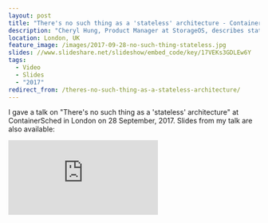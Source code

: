 ```yaml
---
layout: post
title: "There's no such thing as a 'stateless' architecture - ContainerSched conference"
description: "Cheryl Hung, Product Manager at StorageOS, describes stateful architectures with containers at ContainerSched"
location: London, UK
feature_image: /images/2017-09-28-no-such-thing-stateless.jpg
slides: //www.slideshare.net/slideshow/embed_code/key/17VEKs3GDLEw6Y
tags:
  - Video
  - Slides
  - "2017"
redirect_from: /theres-no-such-thing-as-a-stateless-architecture/
---
```


I gave a talk on "There's no such thing as a 'stateless' architecture" at ContainerSched in London on 28 September, 2017. Slides from my talk are also available:


<div class="video-wrapper">
    <iframe src="https://player.vimeo.com/video/235942976" frameborder="0" allowfullscreen></iframe>
</div>
